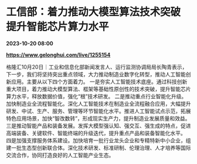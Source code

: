 # 工信部：着力推动大模型算法技术突破 提升智能芯片算力水平

**2023-10-20 08:00**

**https://www.gelonghui.com/live/1255154**

格隆汇10月20日｜工业和信息化部新闻发言人、运行监测协调局局长陶青表示，下一步，我们将坚持突出重点领域，大力推动制造业数字化转型，推动人工智能创新应用。主要从以下四个方面着力。 一是夯实人工智能技术底座。通过科技创新重大项目，着力推动大模型算法、框架等基础性原创性的技术突破，提升智能芯片算力水平，释放数据价值，强化“根”技术研发。 二是推动重点行业智能化升级。加快制造业全流程智能化。深化人工智能技术在制造业全流程融合应用，大幅提升研发、中试、生产、服务、管理等环节智能化水平。推进人工智能试点示范，拓展特色应用场景，加快“智改数转”，形成现实生产力，提升制造业发展质量和效益。 三是推动智能产品和装备发展。发挥大模型强认知、强交互、强生成的特点，促进高端装备、关键软件、智能终端的升级迭代，提升重点产品和装备智能化水平。 四是加强支撑服务体系建设。加快培育一批行业龙头企业和专精特新中小企业，组建一批生态型创新联合体。深化技术研发、标准研制、伦理治理、人才培养等国际交流合作，协同打造良好的人工智能产业生态。